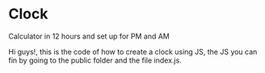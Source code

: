 # Clock
Calculator in 12 hours and set up for PM and AM

Hi guys!, this is the code of how to create a clock using JS, the JS you can fin by going to  the public folder and the file index.js.

